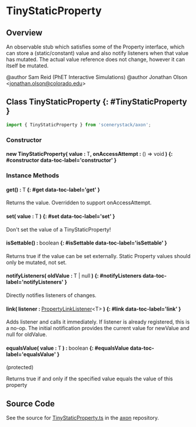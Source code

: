 # TinyStaticProperty

## Overview

An observable stub which satisfies some of the Property interface, which can store a (static/constant) value
and also notify listeners when that value has mutated. The actual value reference does not change, however it can
itself be mutated.

@author Sam Reid (PhET Interactive Simulations)
@author Jonathan Olson &lt;jonathan.olson@colorado.edu&gt;

## Class TinyStaticProperty {: #TinyStaticProperty }


```js
import { TinyStaticProperty } from 'scenerystack/axon';
```
### Constructor

#### new TinyStaticProperty( value : <span style="font-weight: 400;">T</span>, onAccessAttempt : <span style="font-weight: 400;">() =&gt; <span style="color: hsla(calc(var(--md-hue) + 180deg),80%,40%,1);">void</span></span> ) {: #constructor data-toc-label='constructor' }

### Instance Methods

#### get() : <span style="font-weight: 400;">T</span> {: #get data-toc-label='get' }

Returns the value. Overridden to support onAccessAttempt.

#### set( value : <span style="font-weight: 400;">T</span> ) {: #set data-toc-label='set' }

Don't set the value of a TinyStaticProperty!

#### isSettable() : <span style="font-weight: 400;"><span style="color: hsla(calc(var(--md-hue) + 180deg),80%,40%,1);">boolean</span></span> {: #isSettable data-toc-label='isSettable' }

Returns true if the value can be set externally. Static Property values should only be mutated, not set.

#### notifyListeners( oldValue : <span style="font-weight: 400;">T | <span style="color: hsla(calc(var(--md-hue) + 180deg),80%,40%,1);">null</span></span> ) {: #notifyListeners data-toc-label='notifyListeners' }

Directly notifies listeners of changes.

#### link( listener : <span style="font-weight: 400;">[PropertyLinkListener](../axon/TReadOnlyProperty.md#PropertyLinkListener)&lt;T&gt;</span> ) {: #link data-toc-label='link' }

Adds listener and calls it immediately. If listener is already registered, this is a no-op. The initial
notification provides the current value for newValue and null for oldValue.

#### equalsValue( value : <span style="font-weight: 400;">T</span> ) : <span style="font-weight: 400;"><span style="color: hsla(calc(var(--md-hue) + 180deg),80%,40%,1);">boolean</span></span> {: #equalsValue data-toc-label='equalsValue' }

(protected)

Returns true if and only if the specified value equals the value of this property



## Source Code

See the source for [TinyStaticProperty.ts](https://github.com/phetsims/axon/blob/main/js/TinyStaticProperty.ts) in the [axon](https://github.com/phetsims/axon) repository.
